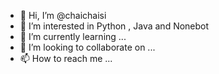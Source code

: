 - 👋 Hi, I’m @chaichaisi
- 👀 I’m interested in Python , Java and Nonebot
- 🌱 I’m currently learning ...
- 💞️ I’m looking to collaborate on ...
- 📫 How to reach me ...

<!---
chaichaisi/chaichaisi is a ✨ special ✨ repository because its `README.md` (this file) appears on your GitHub profile.
You can click the Preview link to take a look at your changes.
--->
